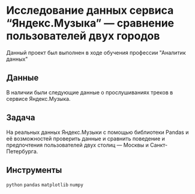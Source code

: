 # Исследование данных сервиса “Яндекс.Музыка” — сравнение пользователей двух городов

Данный проект был выполнен в ходе обучения профессии "Аналитик данных"

## Данные

В наличии были следующие данные о прослушиваниях треков в сервисе Яндекс.Музыка. 

##  Задача 

На реальных данных Яндекс.Музыки c помощью библиотеки Pandas и её возможностей проверить данные и сравнить поведение и предпочтения пользователей двух столиц — Москвы и Санкт-Петербурга.
 
##  Инструменты

`python` `pandas` `matplotlib` `numpy`
